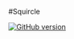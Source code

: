 #Squircle

[![GitHub version](https://badge.fury.io/gh/julianhasse%2FSquircle.svg)](https://badge.fury.io/gh/julianhasse%2FSquircle)
